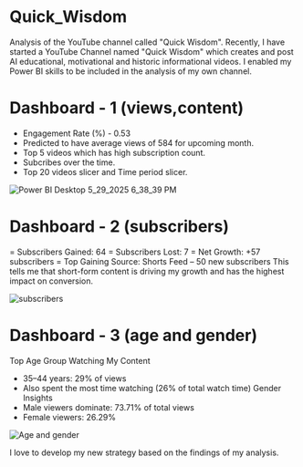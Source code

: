# Quick_Wisdom
  Analysis of the YouTube channel called "Quick Wisdom". Recently, I have started a YouTube Channel named "Quick Wisdom" which creates and post AI educational, motivational and historic informational videos.
I enabled my Power BI skills to be included in the analysis of my own channel.

# Dashboard - 1 (views,content)
 - Engagement Rate (%) - 0.53
 - Predicted to have average views of 584 for upcoming month.
 - Top 5 videos which has high subscription count.
 - Subcribes over the time.
 - Top 20 videos slicer and Time period slicer.

![Power BI Desktop 5_29_2025 6_38_39 PM](https://github.com/user-attachments/assets/130d2b7c-ca44-487d-bd0c-c779107291df)

# Dashboard - 2 (subscribers)
 = Subscribers Gained: 64
 = Subscribers Lost: 7
 = Net Growth: +57 subscribers
 = Top Gaining Source:
 Shorts Feed – 50 new subscribers
 This tells me that short-form content is driving my growth and has the highest impact on conversion.

 ![subscribers](https://github.com/user-attachments/assets/4c7efc3e-4d13-47ec-8e7b-0bd876d586b2)

# Dashboard - 3 (age and gender)
  Top Age Group Watching My Content
 - 35–44 years: 29% of views
 - Also spent the most time watching (26% of total watch time)
Gender Insights
 - Male viewers dominate: 73.71% of total views
 - Female viewers: 26.29%

![Age and gender](https://github.com/user-attachments/assets/07dbd722-77d3-4d86-8a95-b9c2579090fd)

I love to develop my new strategy based on the findings of my analysis.
